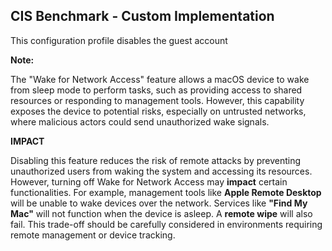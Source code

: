 ## CIS Benchmark - Custom Implementation

This configuration profile disables the guest account

**Note:**

The "Wake for Network Access" feature allows a macOS device to wake from sleep mode to perform tasks, 
such as providing access to shared resources or responding to management tools. 
However, this capability exposes the device to potential risks, especially on untrusted networks, where malicious actors could send unauthorized wake signals.

**IMPACT**

Disabling this feature reduces the risk of remote attacks by preventing unauthorized users from waking the system and accessing its resources. 
However, turning off Wake for Network Access may **impact** certain functionalities. For example, management tools like **Apple Remote Desktop** will be unable to wake devices over the network. 
Services like **"Find My Mac"** will not function when the device is asleep. A **remote wipe** will also fail. 
This trade-off should be carefully considered in environments requiring remote management or device tracking.
